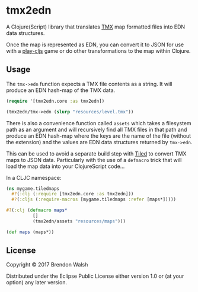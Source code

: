 # tmx2edn

A Clojure(Script) library that translates
[TMX](http://doc.mapeditor.org/en/latest/reference/tmx-map-format/)
map formatted files into EDN data structures.

Once the map is represented as EDN, you can convert it to JSON for use
with a [play-cljs](https://github.com/oakes/play-cljs) game or do
other transformations to the map within Clojure.

## Usage

The `tmx->edn` function expects a TMX file contents as a string. It
will produce an EDN hash-map of the TMX data.

```Clojure
(require '[tmx2edn.core :as tmx2edn])

(tmx2edn/tmx->edn (slurp "resources/level.tmx"))
```

There is also a convenience function called `assets` which takes a
filesystem path as an argument and will recursively find all TMX files
in that path and produce an EDN hash-map where the keys are the name
of the file (without the extension) and the values are EDN data
structures returned by `tmx->edn`.

This can be used to avoid a separate build step
with [Tiled](http://www.mapeditor.org) to convert TMX maps to JSON
data. Particularly with the use of a `defmacro` trick that will load
the map data into your ClojureScript code...

In a CLJC namespace:

```Clojure
(ns mygame.tiledmaps
  #?(:clj (:require [tmx2edn.core :as tmx2edn]))
  #?(:cljs (:require-macros [mygame.tiledmaps :refer [maps*]))))

#?(:clj (defmacro maps*
          []
          (tmx2edn/assets "resources/maps")))

(def maps (maps*))
```

## License

Copyright © 2017 Brendon Walsh

Distributed under the Eclipse Public License either version 1.0 or (at
your option) any later version.
